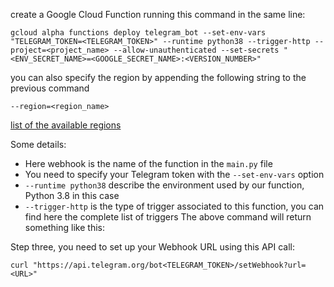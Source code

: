 create a Google Cloud Function running this command in the same line:

```
gcloud alpha functions deploy telegram_bot --set-env-vars "TELEGRAM_TOKEN=<TELEGRAM_TOKEN>" --runtime python38 --trigger-http --project=<project_name> --allow-unauthenticated --set-secrets "<ENV_SECRET_NAME>=<GOOGLE_SECRET_NAME>:<VERSION_NUMBER>"
```

you can also specify the region by appending the following string to the previous command

```
--region=<region_name>
```

[list of the available regions](https://cloud.google.com/compute/docs/regions-zones)

Some details:

- Here webhook is the name of the function in the `main.py` file
- You need to specify your Telegram token with the `--set-env-vars` option
- `--runtime python38` describe the environment used by our function, Python 3.8 in this case
- `--trigger-http` is the type of trigger associated to this function, you can find here the complete list of triggers
  The above command will return something like this:

Step three, you need to set up your Webhook URL using this API call:

```
curl "https://api.telegram.org/bot<TELEGRAM_TOKEN>/setWebhook?url=<URL>"
```
